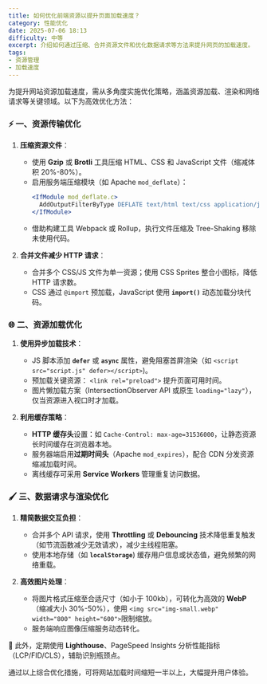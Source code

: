 ```yaml
---
title: 如何优化前端资源以提升页面加载速度？
category: 性能优化
date: 2025-07-06 18:13
difficulty: 中等
excerpt: 介绍如何通过压缩、合并资源文件和优化数据请求等方法来提升网页的加载速度。
tags:
- 资源管理
- 加载速度
---
```

为提升网站资源加载速度，需从多角度实施优化策略，涵盖资源加载、渲染和网络请求等关键领域。以下为高效优化方法：

### ⚡️ 一、资源传输优化
1. **压缩资源文件**：
   - 使用 **Gzip** 或 **Brotli** 工具压缩 HTML、CSS 和 JavaScript 文件（缩减体积 20%-80%）。
   - 启用服务端压缩模块（如 Apache `mod_deflate`）：
     ```apache
     <IfModule mod_deflate.c>
       AddOutputFilterByType DEFLATE text/html text/css application/javascript
     </IfModule>
     ```
   - 借助构建工具 Webpack 或 Rollup，执行文件压缩及 Tree-Shaking 移除未使用代码。

2. **合并文件减少 HTTP 请求**：
   - 合并多个 CSS/JS 文件为单一资源；使用 CSS Sprites 整合小图标，降低 HTTP 请求数。
   - CSS 通过 `@import` 预加载，JavaScript 使用 **`import()`** 动态加载分块代码。

### 🌐 二、资源加载优化
1. **使用异步加载技术**：
   - JS 脚本添加 **`defer`** 或 **`async`** 属性，避免阻塞首屏渲染（如 `<script src="script.js" defer></script>`)。
   - 预加载关键资源： `<link rel="preload">` 提升页面可用时间。
   - 图片懒加载方案（IntersectionObserver API 或原生 `loading="lazy"`），仅当资源进入视口时才加载。

2. **利用缓存策略**：
   - **HTTP 缓存头**设置：如 `Cache-Control: max-age=31536000`，让静态资源长时间缓存在浏览器本地。
   - 服务器端启用**过期时间头**（Apache `mod_expires`），配合 CDN 分发资源缩减加载时间。
   - 离线缓存可采用 **Service Workers** 管理重复访问数据。

### 🖌️ 三、数据请求与渲染优化
1. **精简数据交互负担**：
   - 合并多个 API 请求，使用 **Throttling** 或 **Debouncing** 技术降低重复触发（如节流函数减少无效请求），减少主线程阻塞。
   - 使用本地存储（如 **`localStorage`**) 缓存用户信息或状态值，避免频繁的网络重载。

2. **高效图片处理**：
   - 将图片格式压缩至合适尺寸（如小于 100kb），可转化为高效的 **WebP**（缩减大小 30%-50%），使用 `<img src="img-small.webp" width="800" height="600">`限制缩放。
   - 服务端响应图像压缩服务动态转化。

🎯 此外，定期使用 **Lighthouse**、PageSpeed Insights 分析性能指标（LCP/FID/CLS），辅助识别瓶颈点。

通过以上综合优化措施，可将网站加载时间缩短一半以上，大幅提升用户体验。
